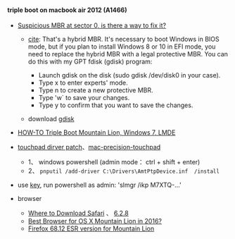#### triple boot on macbook air 2012 (A1466)

* [Suspicious MBR at sector 0, is there a way to fix it?](https://superuser.com/questions/1140907/suspicious-mbr-at-sector-0-is-there-a-way-to-fix-it)
   * [cite](https://superuser.com/a/1142088/673168): That's a hybrid MBR. It's necessary to boot Windows in BIOS mode, but if you plan to install Windows 8 or 10 in EFI mode, you need to replace the hybrid MBR with a legal protective MBR. You can do this with my GPT fdisk (gdisk) program:
        - Launch gdisk on the disk (sudo gdisk /dev/disk0 in your case).
        - Type x to enter experts' mode.
        - Type n to create a new protective MBR.
        - Type 'w` to save your changes.
        - Type y to confirm that you want to save the changes.
    
   * download [gdisk](https://sourceforge.net/projects/gptfdisk/files/gptfdisk/)

* [HOW-TO Triple Boot Mountain Lion, Windows 7, LMDE](https://forums.linuxmint.com/viewtopic.php?t=132603)

* [touchpad dirver patch](https://www.douban.com/note/868175161/?_i=2043220h3i97ks)、[mac-precision-touchpad](https://github.com/imbushuo/mac-precision-touchpad/releases)
  * 1、 windows powershell (admin mode： ctrl + shift + enter)
  * 2、 ```pnputil /add-driver C:\Drivers\AmtPtpDevice.inf  /install```

* use [key](https://learn.microsoft.com/zh-cn/windows-server/get-started/kms-client-activation-keys?tabs=windows1110ltsc%2Cwindows81%2Cserver2025%2Cversion1803), run powershell as admin: 'slmgr /ikp M7XTQ-...'
* browser
  * [Where to Download Safari](https://www.iclarified.com/89103/where-to-download-safari) 、 [6.2.8](https://filehippo.com/mac/download_safari_for_mac/6.2.8/)
  * [Best Browser for OS X Mountain Lion in 2016?](https://forums.macrumors.com/threads/best-browser-for-os-x-mountain-lion-in-2016.1985353/)
  * [Firefox 68.12 ESR version for Mountain Lion](https://forums.macrumors.com/threads/firefox-quantum-ported-to-10-7-10-8.2191887/post-28827495)
